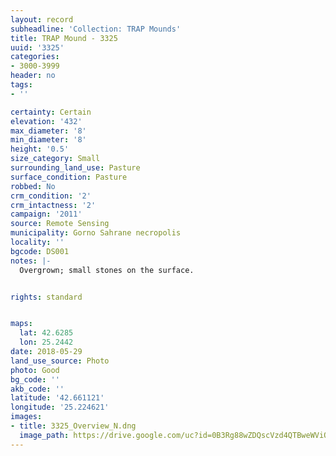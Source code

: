 ```yaml
---
layout: record
subheadline: 'Collection: TRAP Mounds'
title: TRAP Mound - 3325
uuid: '3325'
categories:
- 3000-3999
header: no
tags:
- ''

certainty: Certain
elevation: '432'
max_diameter: '8'
min_diameter: '8'
height: '0.5'
size_category: Small
surrounding_land_use: Pasture
surface_condition: Pasture
robbed: No
crm_condition: '2'
crm_intactness: '2'
campaign: '2011'
source: Remote Sensing
municipality: Gorno Sahrane necropolis
locality: ''
bgcode: DS001
notes: |-
  Overgrown; small stones on the surface.


rights: standard


maps:
  lat: 42.6285
  lon: 25.2442
date: 2018-05-29
land_use_source: Photo
photo: Good
bg_code: ''
akb_code: ''
latitude: '42.661121'
longitude: '25.224621'
images:
- title: 3325_Overview_N.dng
  image_path: https://drive.google.com/uc?id=0B3Rg88wZDQscVzd4QTBweWViQlU
---
```

